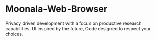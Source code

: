 # Moonala-Web-Browser
Privacy driven development with a focus on productive research capabilities.
UI inspired by the future, Code designed to respect your choices.
